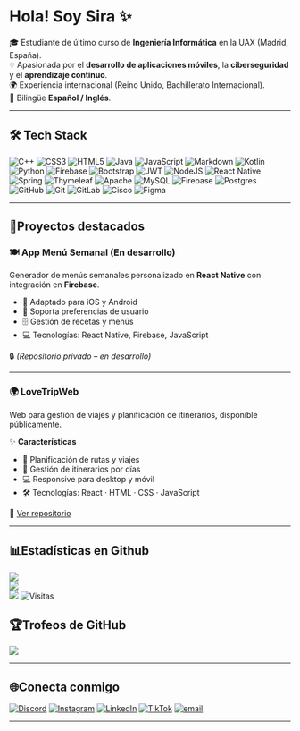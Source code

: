 # Hola! Soy Sira ✨

🎓 Estudiante de último curso de **Ingeniería Informática** en la UAX (Madrid, España).  
💡 Apasionada por el **desarrollo de aplicaciones móviles**, la **ciberseguridad** y el **aprendizaje continuo**.  
🌍 Experiencia internacional (Reino Unido, Bachillerato Internacional).  
🔹 Bilingüe **Español / Inglés**.  

---

## 🛠️ Tech Stack
![C++](https://img.shields.io/badge/c++-%2300599C.svg?style=for-the-badge&logo=c%2B%2B&logoColor=white) ![CSS3](https://img.shields.io/badge/css3-%231572B6.svg?style=for-the-badge&logo=css3&logoColor=white) ![HTML5](https://img.shields.io/badge/html5-%23E34F26.svg?style=for-the-badge&logo=html5&logoColor=white) ![Java](https://img.shields.io/badge/java-%23ED8B00.svg?style=for-the-badge&logo=openjdk&logoColor=white) ![JavaScript](https://img.shields.io/badge/javascript-%23323330.svg?style=for-the-badge&logo=javascript&logoColor=%23F7DF1E) ![Markdown](https://img.shields.io/badge/markdown-%23000000.svg?style=for-the-badge&logo=markdown&logoColor=white) ![Kotlin](https://img.shields.io/badge/kotlin-%237F52FF.svg?style=for-the-badge&logo=kotlin&logoColor=white) ![Python](https://img.shields.io/badge/python-3670A0?style=for-the-badge&logo=python&logoColor=ffdd54) ![Firebase](https://img.shields.io/badge/firebase-%23039BE5.svg?style=for-the-badge&logo=firebase) ![Bootstrap](https://img.shields.io/badge/bootstrap-%238511FA.svg?style=for-the-badge&logo=bootstrap&logoColor=white) ![JWT](https://img.shields.io/badge/JWT-black?style=for-the-badge&logo=JSON%20web%20tokens) ![NodeJS](https://img.shields.io/badge/node.js-6DA55F?style=for-the-badge&logo=node.js&logoColor=white) ![React Native](https://img.shields.io/badge/react_native-%2320232a.svg?style=for-the-badge&logo=react&logoColor=%2361DAFB) ![Spring](https://img.shields.io/badge/spring-%236DB33F.svg?style=for-the-badge&logo=spring&logoColor=white) ![Thymeleaf](https://img.shields.io/badge/Thymeleaf-%23005C0F.svg?style=for-the-badge&logo=Thymeleaf&logoColor=white) ![Apache](https://img.shields.io/badge/apache-%23D42029.svg?style=for-the-badge&logo=apache&logoColor=white) ![MySQL](https://img.shields.io/badge/mysql-4479A1.svg?style=for-the-badge&logo=mysql&logoColor=white) ![Firebase](https://img.shields.io/badge/firebase-a08021?style=for-the-badge&logo=firebase&logoColor=ffcd34) ![Postgres](https://img.shields.io/badge/postgres-%23316192.svg?style=for-the-badge&logo=postgresql&logoColor=white) ![GitHub](https://img.shields.io/badge/github-%23121011.svg?style=for-the-badge&logo=github&logoColor=white) ![Git](https://img.shields.io/badge/git-%23F05033.svg?style=for-the-badge&logo=git&logoColor=white) ![GitLab](https://img.shields.io/badge/gitlab-%23181717.svg?style=for-the-badge&logo=gitlab&logoColor=white) ![Cisco](https://img.shields.io/badge/cisco-%23049fd9.svg?style=for-the-badge&logo=cisco&logoColor=white) ![Figma](https://img.shields.io/badge/figma-%23F24E1E.svg?style=for-the-badge&logo=figma&logoColor=white) 

---

## 🚀Proyectos destacados

### 🍽️ App Menú Semanal (En desarrollo)  
Generador de menús semanales personalizado en **React Native** con integración en **Firebase**.  
- 📱 Adaptado para iOS y Android  
- 👤 Soporta preferencias de usuario  
- 🗄️ Gestión de recetas y menús  
- 💻 Tecnologías: React Native, Firebase, JavaScript  

🔒 *(Repositorio privado – en desarrollo)*

---

### 🌍 LoveTripWeb  
Web para gestión de viajes y planificación de itinerarios, disponible públicamente.  

✨ **Características**  
- 🧭 Planificación de rutas y viajes  
- 📅 Gestión de itinerarios por días  
- 💻 Responsive para desktop y móvil  
- 🛠️ Tecnologías: React · HTML · CSS · JavaScript  

🔗 [Ver repositorio](https://github.com/siraglez/LoveTripWeb)  

---

## 📊Estadísticas en Github
![](https://github-readme-stats.vercel.app/api?username=siraglez&theme=nightowl&hide_border=false&include_all_commits=false&count_private=false)<br/>
![](https://nirzak-streak-stats.vercel.app/?user=siraglez&theme=nightowl&hide_border=false)<br/>
![](https://github-readme-stats.vercel.app/api/top-langs/?username=siraglez&theme=nightowl&hide_border=false&include_all_commits=false&count_private=false&layout=compact)
![Visitas](https://komarev.com/ghpvc/?username=siraglez&color=blue)

## 🏆Trofeos de GitHub
![](https://github-profile-trophy.vercel.app/?username=siraglez&theme=dracula&no-frame=false&no-bg=true&margin-w=4)

---

## 🌐Conecta conmigo
[![Discord](https://img.shields.io/badge/Discord-%237289DA.svg?logo=discord&logoColor=white)](https://discord.gg/https://discord.gg/9KzepfYq) 
[![Instagram](https://img.shields.io/badge/Instagram-%23E4405F.svg?logo=Instagram&logoColor=white)](https://instagram.com/sira_glez) 
[![LinkedIn](https://img.shields.io/badge/LinkedIn-%230077B5.svg?logo=linkedin&logoColor=white)](https://linkedin.com/in/sira-glez) 
[![TikTok](https://img.shields.io/badge/TikTok-%23000000.svg?logo=TikTok&logoColor=white)](https://tiktok.com/@sira_glez) 
[![email](https://img.shields.io/badge/Correo-D14836?logo=gmail&logoColor=white)](mailto:sira@madronogarcia.com) 

---


